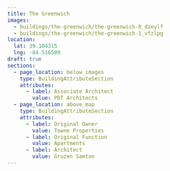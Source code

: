 ```yaml
---
title: The Greenwich
images:
  - buildings/the-greenwich/the-greenwich-0_dzeylf
  - buildings/the-greenwich/the-greenwich-1_vfzlpg
location:
  lat: 39.104315
  lng: -84.516509
draft: true
sections:
  - page_location: below_images
    type: BuildingAttributeSection
    attributes:
      - label: Associate Architect
        value: PDT Architects
  - page_location: above_map
    type: BuildingAttributeSection
    attributes:
      - label: Original Owner
        value: Towne Properties
      - label: Original Function
        value: Apartments
      - label: Architect
        value: Gruzen Samton
---
```


